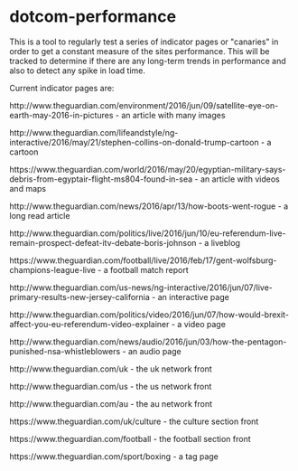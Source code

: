 # dotcom-performance
<div><p>This is a tool to regularly test a series of indicator pages or "canaries" in order to get a constant measure of the sites performance. This will be tracked to determine if there are any long-term trends in performance and also to detect any spike in load time.</p></div>
<div><p>Current indicator pages are:</p>
<div>
    <p>http://www.theguardian.com/environment/2016/jun/09/satellite-eye-on-earth-may-2016-in-pictures - an article with many images</p>
    <p>http://www.theguardian.com/lifeandstyle/ng-interactive/2016/may/21/stephen-collins-on-donald-trump-cartoon - a cartoon</p>
    <p>https://www.theguardian.com/world/2016/may/20/egyptian-military-says-debris-from-egyptair-flight-ms804-found-in-sea - an article with videos and maps</p>
    <p>http://www.theguardian.com/news/2016/apr/13/how-boots-went-rogue - a long read article</p>
    <p>http://www.theguardian.com/politics/live/2016/jun/10/eu-referendum-live-remain-prospect-defeat-itv-debate-boris-johnson - a liveblog</p>
    <p>https://www.theguardian.com/football/live/2016/feb/17/gent-wolfsburg-champions-league-live - a football match report</p>
    <p>http://www.theguardian.com/us-news/ng-interactive/2016/jun/07/live-primary-results-new-jersey-california - an interactive page</p>
    <p>http://www.theguardian.com/politics/video/2016/jun/07/how-would-brexit-affect-you-eu-referendum-video-explainer - a video page</p>
    <p>http://www.theguardian.com/news/audio/2016/jun/03/how-the-pentagon-punished-nsa-whistleblowers - an audio page</p>
    <p>http://www.theguardian.com/uk - the uk network front</p>
    <p>http://www.theguardian.com/us - the us network front</p>
    <p>http://www.theguardian.com/au - the au network front</p>
    <p>https://www.theguardian.com/uk/culture - the culture section front</p>
    <p>https://www.theguardian.com/football - the football section front</p>
    <p>https://www.theguardian.com/sport/boxing - a tag page</p>
</div>
</div>
